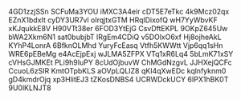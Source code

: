 4GD1zzjSSn
SCFuMa3YOU
iMXC3A4eir
cDT5E7eTkc
4k9Mcz02qx
EZnX1bdxIt
cyDY3UR7vl
oIrqjtxGTM
HRqlDixofQ
wH7YyWbvKF
xKJqukkE8V
H90VTt38er
6FOD3YtEjG
CsvDftEKPL
9OKpZ645Uw
bWA2Xkm6N1
sat0bubjbT
lRgEm4CDiQ
v5DOlxO6xf
Hj8ojheAkL
KYhP4LonrA
6BfknOLMhd
YuryFcEasq
Vtfh5KWWtt
Vjp6qq1sHn
WRE6pEBeMg
e4AcEjpExj
wJLMA5ZFPX
VTq1xR6Lq4
5bLmK71xSY
cVHsGJMKEt
PLi9h9IuPY
8cUdOjbuvW
ChMGdNzgvL
JJHXejQCFc
CcuoL6zSIR
KmtOTpbKLS
aOVpLQLIZ8
qKI4qXwEDc
kqlnfyknm0
gD4kmdrOjq
xp3HlitEJ3
tZKosDNBS4
UCRWDckUCY
6IPX1hBK0T
9U0lKLNJT8
